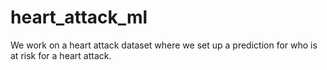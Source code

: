 # heart_attack_ml
We work on a heart attack dataset where we set up a prediction for who is at risk for a heart attack.
